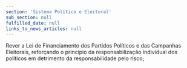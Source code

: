 ```yaml
---
section: 'Sistema Político e Eleitoral'
sub_section: null
fulfilled_date: null
links_to_news_articles: null
---
```


Rever a Lei de Financiamento dos Partidos Políticos e das Campanhas Eleitorais, reforçando o princípio da responsabilização individual dos políticos em detrimento da responsabilidade pelo risco;